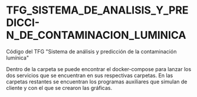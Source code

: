 # TFG_SISTEMA_DE_ANALISIS_Y_PREDICCI-N_DE_CONTAMINACION_LUMINICA
Código del TFG "Sistema de análisis y predicción de la contaminación lumínica"

Dentro de la carpeta se puede encontrar el docker-compose para lanzar los dos servicios que se encuentran en sus respectivas carpetas.
En las carpetas restantes se encuentran los programas auxiliares que simulan de cliente y con el que se crearon las gráficas.
